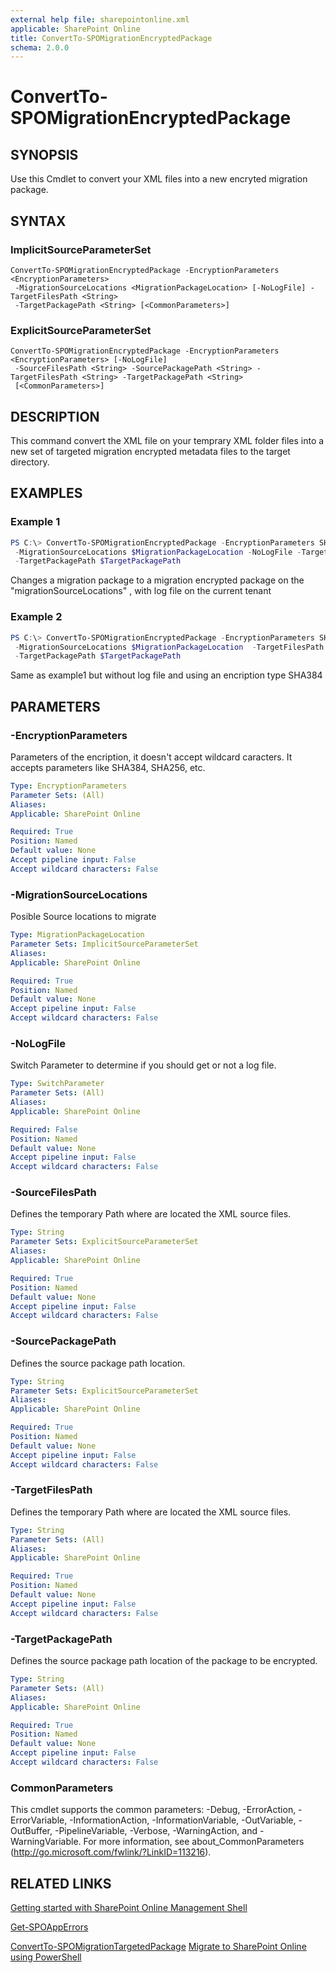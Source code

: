 ```yaml
---
external help file: sharepointonline.xml
applicable: SharePoint Online
title: ConvertTo-SPOMigrationEncryptedPackage
schema: 2.0.0
---
```


# ConvertTo-SPOMigrationEncryptedPackage

## SYNOPSIS
Use this Cmdlet to convert your XML files into a new encryted migration package.

## SYNTAX

### ImplicitSourceParameterSet
```
ConvertTo-SPOMigrationEncryptedPackage -EncryptionParameters <EncryptionParameters>
 -MigrationSourceLocations <MigrationPackageLocation> [-NoLogFile] -TargetFilesPath <String>
 -TargetPackagePath <String> [<CommonParameters>]
```

### ExplicitSourceParameterSet
```
ConvertTo-SPOMigrationEncryptedPackage -EncryptionParameters <EncryptionParameters> [-NoLogFile]
 -SourceFilesPath <String> -SourcePackagePath <String> -TargetFilesPath <String> -TargetPackagePath <String>
 [<CommonParameters>]
```

## DESCRIPTION
This command convert the XML file on your temprary XML folder files into a new set of targeted migration encrypted metadata files to the target directory.

## EXAMPLES

### Example 1 
```powershell
PS C:\> ConvertTo-SPOMigrationEncryptedPackage -EncryptionParameters SHA256
 -MigrationSourceLocations $MigrationPackageLocation -NoLogFile -TargetFilesPath $TargetFilesPath
 -TargetPackagePath $TargetPackagePath
```

Changes a migration package to a migration encrypted package on the "migrationSourceLocations" , with log file on the current tenant

### Example 2 
```powershell
PS C:\> ConvertTo-SPOMigrationEncryptedPackage -EncryptionParameters SHA384
 -MigrationSourceLocations $MigrationPackageLocation  -TargetFilesPath $TargetFilesPath
 -TargetPackagePath $TargetPackagePath
```

Same as example1 but without log file and using an encription type SHA384

## PARAMETERS

### -EncryptionParameters
Parameters of the encription, it doesn't accept wildcard caracters.
It accepts parameters like SHA384, SHA256, etc.

```yaml
Type: EncryptionParameters
Parameter Sets: (All)
Aliases: 
Applicable: SharePoint Online

Required: True
Position: Named
Default value: None
Accept pipeline input: False
Accept wildcard characters: False
```

### -MigrationSourceLocations
Posible Source locations to migrate

```yaml
Type: MigrationPackageLocation
Parameter Sets: ImplicitSourceParameterSet
Aliases: 
Applicable: SharePoint Online

Required: True
Position: Named
Default value: None
Accept pipeline input: False
Accept wildcard characters: False
```

### -NoLogFile
Switch Parameter to determine if you should get or not a log file.

```yaml
Type: SwitchParameter
Parameter Sets: (All)
Aliases: 
Applicable: SharePoint Online

Required: False
Position: Named
Default value: None
Accept pipeline input: False
Accept wildcard characters: False
```

### -SourceFilesPath
Defines the temporary Path where are located the XML source files.

```yaml
Type: String
Parameter Sets: ExplicitSourceParameterSet
Aliases: 
Applicable: SharePoint Online

Required: True
Position: Named
Default value: None
Accept pipeline input: False
Accept wildcard characters: False
```

### -SourcePackagePath
Defines the source package path location.

```yaml
Type: String
Parameter Sets: ExplicitSourceParameterSet
Aliases: 
Applicable: SharePoint Online

Required: True
Position: Named
Default value: None
Accept pipeline input: False
Accept wildcard characters: False
```

### -TargetFilesPath
Defines the temporary Path where are located the XML source files.

```yaml
Type: String
Parameter Sets: (All)
Aliases: 
Applicable: SharePoint Online

Required: True
Position: Named
Default value: None
Accept pipeline input: False
Accept wildcard characters: False
```

### -TargetPackagePath
Defines the source package path location of the package to be encrypted.

```yaml
Type: String
Parameter Sets: (All)
Aliases: 
Applicable: SharePoint Online

Required: True
Position: Named
Default value: None
Accept pipeline input: False
Accept wildcard characters: False
```

### CommonParameters
This cmdlet supports the common parameters: -Debug, -ErrorAction, -ErrorVariable, -InformationAction, -InformationVariable, -OutVariable, -OutBuffer, -PipelineVariable, -Verbose, -WarningAction, and -WarningVariable. For more information, see about_CommonParameters (http://go.microsoft.com/fwlink/?LinkID=113216).


## RELATED LINKS

[Getting started with SharePoint Online Management Shell](https://docs.microsoft.com/en-us/powershell/sharepoint/sharepoint-online/connect-sharepoint-online?view=sharepoint-ps)

[Get-SPOAppErrors](Get-SPOAppErrors.md)

[ConvertTo-SPOMigrationTargetedPackage](ConvertTo-SPOMigrationTargetedPackage.md)
[Migrate to SharePoint Online using PowerShell](https://docs.microsoft.com/en-us/sharepointmigration/overview-spmt-ps-cmdlets)